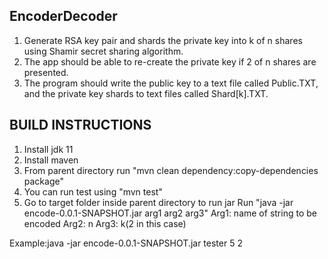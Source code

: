 ## EncoderDecoder
1) Generate RSA key pair and shards the private key into k of n shares
using Shamir secret sharing algorithm. 
2) The app should be able to re-create the private key if 2
of n shares are presented.
3) The program should write the public key to a text file called Public.TXT, and the private key shards to text files called Shard[k].TXT.


## BUILD INSTRUCTIONS
1) Install jdk 11
2) Install maven
3) From parent directory  run  "mvn clean dependency:copy-dependencies package"
4) You can run test using "mvn test"
5) Go to target folder inside parent directory to run jar
Run "java -jar encode-0.0.1-SNAPSHOT.jar  arg1 arg2 arg3"
Arg1: name of string to be encoded
Arg2: n
Arg3: k(2 in this case)

Example:java -jar encode-0.0.1-SNAPSHOT.jar  tester 5 2
 


